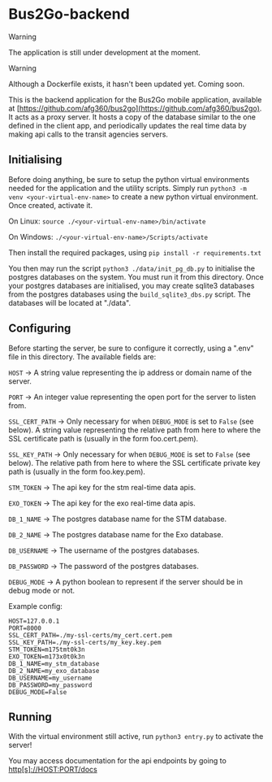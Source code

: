 # Bus2Go-backend

> [!WARNING] 
> The application is still under development at the moment.

> [!WARNING] 
> Although a Dockerfile exists, it hasn't been updated yet. Coming soon.

This is the backend application for the Bus2Go mobile application, 
available at [https://github.com/afg360/bus2go](https://github.com/afg360/bus2go).
It acts as a proxy server. It hosts a copy of the database similar 
to the one defined in the client app, and periodically updates the 
real time data by making api calls to the transit agencies servers.

## Initialising

Before doing anything, be sure to setup the python virtual environments
needed for the application and the utility scripts.
Simply run `python3 -m venv <your-virtual-env-name>` to create a new
python virtual environment. Once created, activate it.

On Linux: `source ./<your-virtual-env-name>/bin/activate`

On Windows: `./<your-virtual-env-name>/Scripts/activate`

Then install the required packages, using `pip install -r requirements.txt`

You then may run the script `python3 ./data/init_pg_db.py` to initialise the 
postgres databases on the system. You must run it from this 
directory. 
Once your postgres databases are initialised, you may create sqlite3
databases from the postgres databases using the 
`build_sqlite3_dbs.py` script. The databases will be located at
"./data".

## Configuring

Before starting the server, be sure to configure it correctly,
using a ".env" file in this directory.
The available fields are:

`HOST` -> A string value representing the ip address or domain name of the server.

`PORT` -> An integer value representing the open port for the server to listen from.

`SSL_CERT_PATH` -> Only necessary for when `DEBUG_MODE` is set to `False` (see below). A string value representing the relative path from here to where the SSL certificate path is (usually in the form foo.cert.pem).

`SSL_KEY_PATH` -> Only necessary for when `DEBUG_MODE` is set to `False` (see below). The relative path from here to where the SSL certificate private key path is (usually in the form foo.key.pem).

`STM_TOKEN` -> The api key for the stm real-time data apis.

`EXO_TOKEN` -> The api key for the exo real-time data apis.

`DB_1_NAME` -> The postgres database name for the STM database.

`DB_2_NAME` -> The postgres database name for the Exo database.

`DB_USERNAME` -> The username of the postgres databases.

`DB_PASSWORD` -> The password of the postgres databases.

`DEBUG_MODE` -> A python boolean to represent if the server should be in debug mode or not.

Example config:

```
HOST=127.0.0.1
PORT=8000
SSL_CERT_PATH=./my-ssl-certs/my_cert.cert.pem
SSL_KEY_PATH=./my-ssl-certs/my_key.key.pem
STM_TOKEN=m175tmt0k3n
EXO_TOKEN=m173x0t0k3n
DB_1_NAME=my_stm_database
DB_2_NAME=my_exo_database
DB_USERNAME=my_username
DB_PASSWORD=my_password
DEBUG_MODE=False
```

## Running

With the virtual environment still active, run `python3 entry.py`
to activate the server!

You may access documentation for the api endpoints by going to [http\[s\]://HOST:PORT/docs]()

